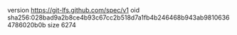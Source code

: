 version https://git-lfs.github.com/spec/v1
oid sha256:028bad9a2b8ce4b93c67cc2b518d7a1fb4b246468b943ab98106364786020b0b
size 6274
